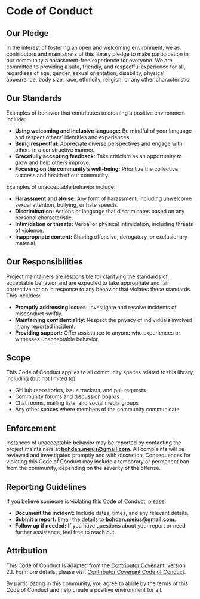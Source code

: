 # Code of Conduct

## Our Pledge

In the interest of fostering an open and welcoming environment, we as contributors and maintainers of this library
pledge to make participation in our community a harassment-free experience for everyone. We are committed to providing a
safe, friendly, and respectful experience for all, regardless of age, gender, sexual orientation, disability, physical
appearance, body size, race, ethnicity, religion, or any other characteristic.

## Our Standards

Examples of behavior that contributes to creating a positive environment include:

- **Using welcoming and inclusive language:** Be mindful of your language and respect others’ identities and
  experiences.
- **Being respectful:** Appreciate diverse perspectives and engage with others in a constructive manner.
- **Gracefully accepting feedback:** Take criticism as an opportunity to grow and help others improve.
- **Focusing on the community’s well-being:** Prioritize the collective success and health of our community.

Examples of unacceptable behavior include:

- **Harassment and abuse:** Any form of harassment, including unwelcome sexual attention, bullying, or hate speech.
- **Discrimination:** Actions or language that discriminates based on any personal characteristic.
- **Intimidation or threats:** Verbal or physical intimidation, including threats of violence.
- **Inappropriate content:** Sharing offensive, derogatory, or exclusionary material.

## Our Responsibilities

Project maintainers are responsible for clarifying the standards of acceptable behavior and are expected to take
appropriate and fair corrective action in response to any behavior that violates these standards. This includes:

- **Promptly addressing issues:** Investigate and resolve incidents of misconduct swiftly.
- **Maintaining confidentiality:** Respect the privacy of individuals involved in any reported incident.
- **Providing support:** Offer assistance to anyone who experiences or witnesses unacceptable behavior.

## Scope

This Code of Conduct applies to all community spaces related to this library, including (but not limited to):

- GitHub repositories, issue trackers, and pull requests
- Community forums and discussion boards
- Chat rooms, mailing lists, and social media groups
- Any other spaces where members of the community communicate

## Enforcement

Instances of unacceptable behavior may be reported by contacting the project maintainers at **bohdan.meius@gmail.com**.
All complaints will be reviewed and investigated promptly and with discretion. Consequences for violating this Code of
Conduct may include a temporary or permanent ban from the community, depending on the severity of the offense.

## Reporting Guidelines

If you believe someone is violating this Code of Conduct, please:

- **Document the incident:** Include dates, times, and any relevant details.
- **Submit a report:** Email the details to **bohdan.meius@gmail.com**.
- **Follow up if needed:** If you have questions about your report or need further assistance, feel free to reach out.

## Attribution

This Code of Conduct is adapted from
the [Contributor Covenant](https://www.contributor-covenant.org/version/2/1/code_of_conduct/), version 2.1. For more
details, please
visit [Contributor Covenant Code of Conduct](https://www.contributor-covenant.org/version/2/1/code_of_conduct/).

By participating in this community, you agree to abide by the terms of this Code of Conduct and help create a positive
environment for all.
